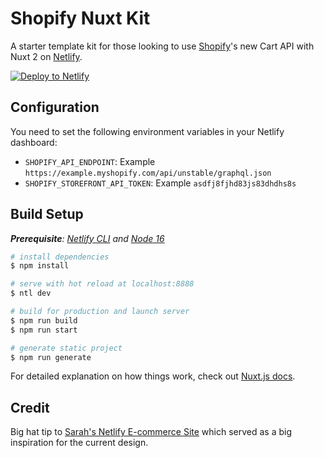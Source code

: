 # Shopify Nuxt Kit

A starter template kit for those looking to use [Shopify](https://www.shopify.com)'s new Cart API with Nuxt 2 on [Netlify](https://www.netlify.com).

[![Deploy to Netlify](https://www.netlify.com/img/deploy/button.svg)](https://app.netlify.com/start/deploy?repository=https://github.com/bencodezen/shopify-nuxt-kit)

## Configuration

You need to set the following environment variables in your Netlify dashboard:

- `SHOPIFY_API_ENDPOINT`: Example `https://example.myshopify.com/api/unstable/graphql.json`
- `SHOPIFY_STOREFRONT_API_TOKEN`: Example `asdfj8fjhd83js83dhdhs8s`

## Build Setup

_**Prerequisite**: [Netlify CLI](https://docs.netlify.com/cli/get-started/) and [Node 16](https://nodejs.org/en/)_

```bash
# install dependencies
$ npm install

# serve with hot reload at localhost:8888
$ ntl dev

# build for production and launch server
$ npm run build
$ npm run start

# generate static project
$ npm run generate
```

For detailed explanation on how things work, check out [Nuxt.js docs](https://nuxtjs.org).

## Credit

Big hat tip to [Sarah's Netlify E-commerce Site](https://github.com/sdras/ecommerce-netlify/) which served as a big inspiration for the current design.

